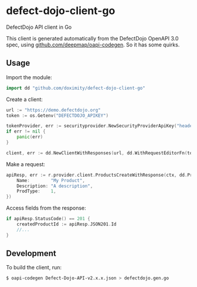 # defect-dojo-client-go
DefectDojo API client in Go

This client is generated automatically from the DefectDojo OpenAPI 3.0 spec, using [github.com/deepmap/oapi-codegen](https://github.com/deepmap/oapi-codegen). So it has some quirks.

## Usage

Import the module:

```go
import dd "github.com/doximity/defect-dojo-client-go"
```

Create a client:

```go
url := "https://demo.defectdojo.org"
token := os.Getenv("DEFECTDOJO_APIKEY")

tokenProvider, err := securityprovider.NewSecurityProviderApiKey("header", "Authorization", fmt.Sprintf("Token %s", token))
if err != nil {
	panic(err)
}

client, err := dd.NewClientWithResponses(url, dd.WithRequestEditorFn(tokenProvider.Intercept))
```

Make a request:

```go
apiResp, err := r.provider.client.ProductsCreateWithResponse(ctx, dd.ProductsCreateJSONRequestBody{
	Name:        "My Product",
	Description: "A description",
	ProdType:    1,
})
```

Access fields from the response:

```go
if apiResp.StatusCode() == 201 {
	createdProductId := apiResp.JSON201.Id
	//...
}
```

## Development

To build the client, run:

```bash
$ oapi-codegen Defect-Dojo-API-v2.x.x.json > defectdojo.gen.go
```

